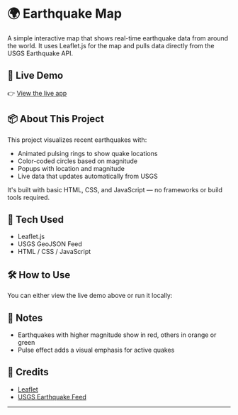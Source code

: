 # 🌍 Earthquake Map

A simple interactive map that shows real-time earthquake data from around the world. It uses Leaflet.js for the map and pulls data directly from the USGS Earthquake API.

## 🔗 Live Demo

👉 [View the live app](https://aishi1528.github.io/Earthquake-Tracker)

## 📦 About This Project

This project visualizes recent earthquakes with:

- Animated pulsing rings to show quake locations
- Color-coded circles based on magnitude
- Popups with location and magnitude
- Live data that updates automatically from USGS

It's built with basic HTML, CSS, and JavaScript — no frameworks or build tools required.

## 🧪 Tech Used

- Leaflet.js
- USGS GeoJSON Feed
- HTML / CSS / JavaScript

## 🛠 How to Use

You can either view the live demo above or run it locally:



## 📌 Notes


- Earthquakes with higher magnitude show in red, others in orange or green
- Pulse effect adds a visual emphasis for active quakes

## 🧠 Credits

- [Leaflet](https://leafletjs.com/)
- [USGS Earthquake Feed](https://earthquake.usgs.gov/earthquakes/feed/)

---




